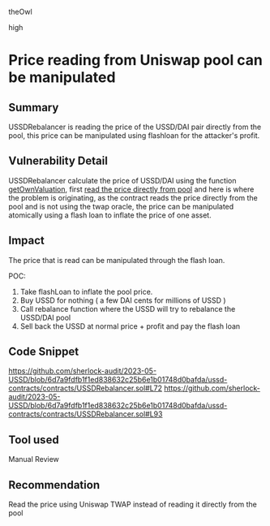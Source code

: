 theOwl

high

# Price reading from Uniswap pool can be manipulated

## Summary
USSDRebalancer is reading the price of the USSD/DAI pair directly from the pool, this price can be manipulated using flashloan for the attacker's profit. 
## Vulnerability Detail
USSDRebalancer calculate the price of USSD/DAI using the function [getOwnValuation](https://github.com/sherlock-audit/2023-05-USSD/blob/6d7a9fdfb1f1ed838632c25b6e1b01748d0bafda/ussd-contracts/contracts/USSDRebalancer.sol#LL71C16-L71C16), first  [read the price directly from pool](https://github.com/sherlock-audit/2023-05-USSD/blob/6d7a9fdfb1f1ed838632c25b6e1b01748d0bafda/ussd-contracts/contracts/USSDRebalancer.sol#L72) and here is where the problem is originating, as the contract reads the price directly from the pool and is not using the twap oracle, the price can be manipulated atomically using a flash loan to inflate the price of one asset.

## Impact
The price that is read can be manipulated through the flash loan. 

POC: 
 1. Take flashLoan to inflate the pool price. 
 2. Buy USSD for nothing ( a few DAI cents for millions of USSD ) 
 3. Call rebalance function where the USSD will try to rebalance the USSD/DAI pool 
 4. Sell back the USSD at normal price + profit  and pay the flash loan

## Code Snippet
https://github.com/sherlock-audit/2023-05-USSD/blob/6d7a9fdfb1f1ed838632c25b6e1b01748d0bafda/ussd-contracts/contracts/USSDRebalancer.sol#L72
https://github.com/sherlock-audit/2023-05-USSD/blob/6d7a9fdfb1f1ed838632c25b6e1b01748d0bafda/ussd-contracts/contracts/USSDRebalancer.sol#L93

## Tool used

Manual Review

## Recommendation
Read the price using Uniswap TWAP instead of reading it directly from the pool
